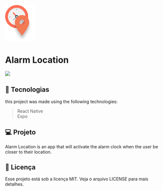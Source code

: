 <img src="https://github.com/GabrielBrotas/Alarm-Location/blob/main/src/assets/images/logo.png"  />

# Alarm Location
  <img src="https://github.com/GabrielBrotas/Alarm-Location/blob/main/src/assets/images/Untitled.gif" />  


## 🚀 Tecnologias
this project was made using the following technologies: <br />
  > React Native <br />
  > Expo <br />
  
## 💻 Projeto
Alarm Location is an app that will activate the alarm clock when the user be closer to their location.

## 📝 Licença
Esse projeto está sob a licença MIT. Veja o arquivo LICENSE para mais detalhes.

